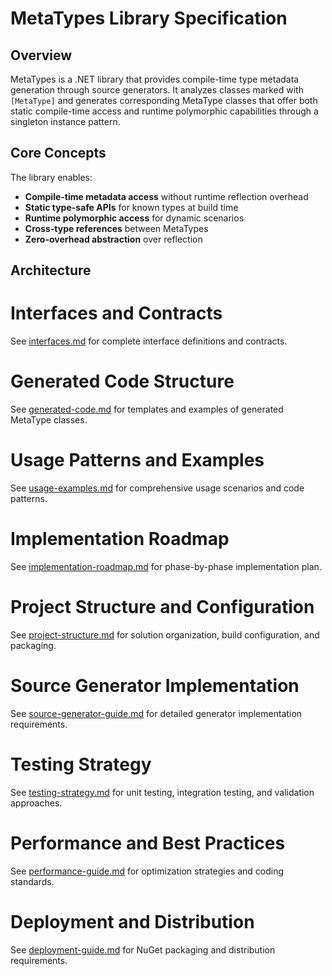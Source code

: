 # MetaTypes Library Specification

## Overview

MetaTypes is a .NET library that provides compile-time type metadata generation through source generators. It analyzes classes marked with `[MetaType]` and generates corresponding MetaType classes that offer both static compile-time access and runtime polymorphic capabilities through a singleton instance pattern.

## Core Concepts

The library enables:
- **Compile-time metadata access** without runtime reflection overhead
- **Static type-safe APIs** for known types at build time  
- **Runtime polymorphic access** for dynamic scenarios
- **Cross-type references** between MetaTypes
- **Zero-overhead abstraction** over reflection

## Architecture

# Interfaces and Contracts
See [interfaces.md](interfaces.md) for complete interface definitions and contracts.

# Generated Code Structure  
See [generated-code.md](generated-code.md) for templates and examples of generated MetaType classes.

# Usage Patterns and Examples
See [usage-examples.md](usage-examples.md) for comprehensive usage scenarios and code patterns.

# Implementation Roadmap
See [implementation-roadmap.md](implementation-roadmap.md) for phase-by-phase implementation plan.

# Project Structure and Configuration
See [project-structure.md](project-structure.md) for solution organization, build configuration, and packaging.

# Source Generator Implementation
See [source-generator-guide.md](source-generator-guide.md) for detailed generator implementation requirements.

# Testing Strategy
See [testing-strategy.md](testing-strategy.md) for unit testing, integration testing, and validation approaches.

# Performance and Best Practices
See [performance-guide.md](performance-guide.md) for optimization strategies and coding standards.

# Deployment and Distribution
See [deployment-guide.md](deployment-guide.md) for NuGet packaging and distribution requirements.